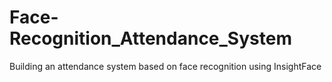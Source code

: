 # Face-Recognition_Attendance_System
Building an attendance system based on face recognition using InsightFace
